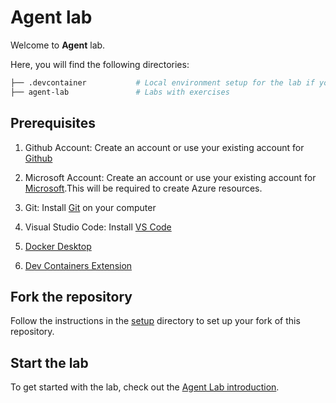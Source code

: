 # Agent lab

Welcome to **Agent** lab.

Here, you will find the following directories:

```bash
├── .devcontainer           # Local environment setup for the lab if you use VS Code Dev Containers
├── agent-lab               # Labs with exercises
```

## Prerequisites

1. Github Account: Create an account or use your existing account for [Github](https://github.com)

2. Microsoft Account: Create an account or use your existing account for [Microsoft](https://account.microsoft.com/account).This will be required to create Azure resources.

3. Git: Install [Git](https://github.com/git-guides/install-git) on your computer

4. Visual Studio Code: Install [VS Code](https://code.visualstudio.com/)

5. [Docker Desktop](https://www.docker.com/products/docker-desktop/)

6. [Dev Containers Extension](https://marketplace.visualstudio.com/items?itemName=ms-vscode-remote.remote-containers)

## Fork the repository

Follow the instructions in the [setup](./agent-lab/docs/setup-fork.md) directory to set up your fork of this repository.

## Start the lab

To get started with the lab, check out the [Agent Lab introduction](./agent-lab/README.md).
